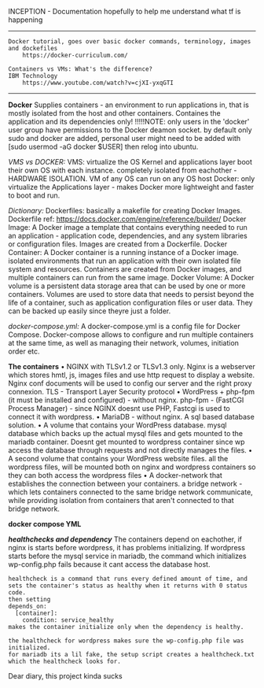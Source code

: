 INCEPTION - Documentation
hopefully to help me understand what tf is happening

-------------------------------------------------------------------------------------------
	Docker tutorial, goes over basic docker commands, terminology, images and dockefiles
		https://docker-curriculum.com/

	Containers vs VMs: What's the difference?
	IBM Technology
		https://www.youtube.com/watch?v=cjXI-yxqGTI
-------------------------------------------------------------------------------------------

**Docker**
	Supplies containers  - an environment to run applications in, that is mostly isolated from the host and other containers.
	Containes the application and its dependencies only!
!!!!!NOTE:
	only users in the 'docker' user group have permissions to the Docker deamon socket. by default only sudo and docker are added, personal user might need to be added with [sudo usermod -aG docker $USER] then relog into ubuntu.


*VMS vs DOCKER:*
	VMS: virtualize the OS Kernel and applications layer
		boot their own OS with each instance.
		completely isolated from eachother - HARDWARE ISOLATION.
		VM of any OS can run on any OS host
	Docker:
		only virtualize the Applications layer - makes Docker more lightweight and faster to boot and run.

*Dictionary:*
		Dockerfiles:
				basically a makefile for creating Docker Images.
				Dockerfile ref: https://docs.docker.com/engine/reference/builder/
		Docker Image:
			A Docker image a template that contains everything needed to run an application - application code, dependencies, and any system libraries or configuration files. Images are created from a Dockerfile.
		Docker Container:
			A Docker container is a running instance of a Docker image. isolated environments that run an application with their own isolated file system and resources. Containers are created from Docker images, and multiple containers can run from the same image.
		Docker Volume:
			A Docker volume is a persistent data storage area that can be used by one or more containers. Volumes are used to store data that needs to persist beyond the life of a container, such as application configuration files or user data.
			They can be backed up easily since theyre just a folder.

*docker-compose.yml:*
	A docker-compose.yml is a config file for Docker Compose.
	Docker-compose allows to configure and run multiple containers at the same time, as well as managing their network, volumes, initiation order etc.



**The containers**
	• NGINX with TLSv1.2 or TLSv1.3 only.
		Nginx is a webserver which stores hmtl, js, images files and use http request to display a website. Nginx conf documents will be used to config our server and the right proxy connexion.
		TLS - Transport Layer Security protocol
	• WordPress + php-fpm (it must be installed and configured) - without nginx.
		php-fpm - (FastCGI Process Manager) - since NGINX doesnt use PHP, Fastcgi is used to connect it with wordpress.
	• MariaDB  -  without nginx.
		A sql based database solution.
	• A volume that contains your WordPress database.
		mysql database which backs up the actual mysql files and gets mounted to the mariadb container.
		Doesnt get mounted to wordpress container since wp access the database through requests and not directly manages the files.
	• A second volume that contains your WordPress website files.
		all the wordpress files, will be mounted both on nginx and wordpress containers so they can both access the wordpress files
	• A docker-network that establishes the connection between your containers.
		a bridge network - which lets containers connected to the same bridge network communicate, while providing isolation from containers that aren't connected to that bridge network.


**docker compose YML**

***healthchecks and dependency***
	The containers depend on eachother, if nginx is starts before wordpress, it has problems initializing.
	If wordpress starts before the mysql service in mariadb, the command which initializes wp-config.php fails because it cant access the database host.

	healthcheck is a command that runs every defined amount of time, and sets the container's status as healthy when it returns with 0 status code.
	then setting
	depends_on:
      [container]:
        condition: service_healthy
	makes the container initialize only when the dependency is healthy.

	the healthcheck for wordpress makes sure the wp-config.php file was initialized.
	for mariadb its a lil fake, the setup script creates a healthcheck.txt which the healthcheck looks for.


Dear diary, this project kinda sucks
